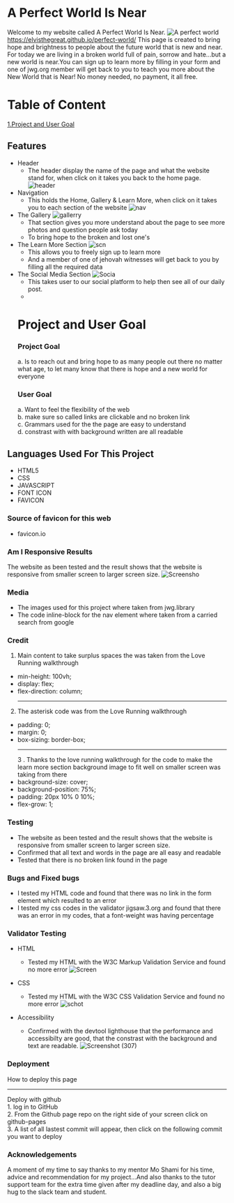 # A Perfect World Is Near

Welcome to my website called A Perfect World Is Near. ![A perfect world](https://github.com/Elvisthegreat/perfect-world/assets/141064225/7d44b9f5-1de2-4dc8-b024-9bfae2fa6d78)
  <https://elvisthegreat.github.io/perfect-world/>
This page is created to bring hope and brightness to people about the future world that is new and near. For today we are living in a broken world full of pain, sorrow and hate...but a new world is near.You can sign up to learn more by filling in your form and one of jwg.org member will get back to you to teach you more about the New World that is Near! No money needed, no payment, it all free.
# Table of Content
  [1.Project and User Goal](#Project-and-user-Goal)
  
## Features

* Header
  * The header display the name of the page and what the website stand for, when click on it takes you back to the home page.
    ![header](https://github.com/Elvisthegreat/perfect-world/assets/141064225/a2b078ba-f9e5-4e75-b2cd-5cbd0d056996)
* Navigation
  * This holds the Home, Gallery & Learn More, when click on it takes you to each section of the website
    ![nav](https://github.com/Elvisthegreat/perfect-world/assets/141064225/ead1d8db-6f14-4a53-a97c-de032679b45a)
* The Gallery
    ![gallerry](https://github.com/Elvisthegreat/perfect-world/assets/141064225/64ec6da9-6824-47dc-b4b6-88f98c3504d4)
  * That section gives you more understand about the page to see more photos and question people ask today
  * To bring hope to the broken and lost one's
* The Learn More Section
    ![scn](https://github.com/Elvisthegreat/perfect-world/assets/141064225/b5e43c96-b0c2-472a-a856-65d6e663094a)
  * This allows you to freely sign up to learn more
  * And a member of one of jehovah witnesses will get back to you by filling all the required data
* The Social Media Section
     ![Socia](https://github.com/Elvisthegreat/perfect-world/assets/141064225/52a3544a-d199-49b0-88ab-da70e2711356)
  * This takes user to our social platform to help then see all of our daily post.
  * 
   # Project and User Goal
   ### Project Goal
    a. Is to reach out and bring hope to as many people out there no matter what age, to let many know that there is hope and a new world for everyone
   ### User Goal
     a. Want to feel the flexibility of the web <br>
     b. make sure so called links are clickable and no broken link <br>
     c. Grammars used for the the page are easy to understand <br>
     d. constrast with with background written are all readable

## Languages Used For This Project

* HTML5
* CSS
* JAVASCRIPT
* FONT ICON
* FAVICON
### Source of favicon for this web
 * favicon.io

### Am I Responsive Results

  The website as been tested and the result shows that the website is responsive from smaller screen to larger screen size.
  ![Screensho](https://github.com/Elvisthegreat/perfect-world/assets/141064225/b7229f14-e0c9-4282-af8b-7f8eaec02f75)

### Media
  * The images used for this project where taken from jwg.library
  * The code inline-block for the nav element where taken from a carried search from google

### Credit
  1. Main content to take surplus spaces the was taken from the Love Running walkthrough
    <br>
  * min-height: 100vh;
  * display: flex;
  * flex-direction: column;
    <hr>
  2. The asterisk code was from the Love Running walkthrough
    <br>
  *  padding: 0;
  *  margin: 0;
  *  box-sizing: border-box;
    <hr>
  3 . Thanks to the love running walkthrough for the code to make the learn more section background image to fit well on smaller screen was taking from there <br>
  * background-size: cover; <br>
  * background-position: 75%; <br>
  * padding: 20px 10% 0 10%; <br>
  * flex-grow: 1;
     
### Testing
  * The website as been tested and the result shows that the website is responsive from smaller screen to larger screen size.
* Confirmed that all text and words in the page are all easy and readable
* Tested that there is no broken link found in the page

### Bugs and Fixed bugs
* I tested my HTML code and found that there was no link in the form element which resulted to an error
* I tested my css codes in the validator jigsaw.3.org and found that there was an error in my codes, that a font-weight was having percentage

### Validator Testing

* HTML
  * Tested my HTML with the W3C Markup Validation Service and found no more error
    ![Screen](https://github.com/Elvisthegreat/perfect-world/assets/141064225/ae1b5522-55cf-43aa-b7a6-198ed0824105)

* CSS
  * Tested my HTML with the W3C CSS Validation Service and found no more error
    ![schot](https://github.com/Elvisthegreat/perfect-world/assets/141064225/1dbd9a27-1887-4782-b545-6f505977534d)

* Accessibility
  * Confirmed with the devtool lighthouse that the performance and accessibilty are good, that the constrast with the background and text are readable.
     ![Screenshot (307)](https://github.com/Elvisthegreat/perfect-world/assets/141064225/48b303c9-6eb0-4464-9b72-2ad2ec06b71b)
### Deployment
  How to deploy this page
  <hr>
  Deploy with github <br>
  1. log in to GitHub <br>
  2. From the Github page repo on the right side of your screen click on github-pages <br>
  3. A list of all lastest commit will appear, then click on the following commit you want to deploy 
  
  ### Acknowledgements
  A moment of my time to say thanks to my mentor Mo Shami for his time, advice and recommendation for my project...And also thanks to the tutor support team for the extra time given after my deadline day, and also a big hug to the slack team and student.
  

